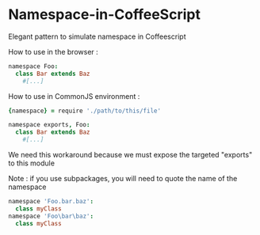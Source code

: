 Namespace-in-CoffeeScript
=========================

Elegant pattern to simulate namespace in Coffeescript

How to use in the browser :

```coffeescript
namespace Foo:
  class Bar extends Baz
    #[...]
```

How to use in CommonJS environment :

```coffeescript
{namespace} = require './path/to/this/file'

namespace exports, Foo:
  class Bar extends Baz
    #[...]
```

We need this workaround because we must expose the targeted "exports" to this module

Note : if you use subpackages, you will need to quote the name of the namespace 
```coffeescript
namespace 'Foo.bar.baz':
  class myClass
namespace 'Foo\bar\baz':
  class myClass
```